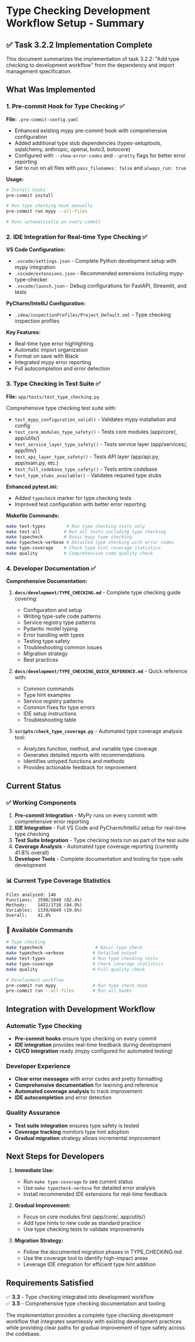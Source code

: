 # Type Checking Development Workflow Setup - Summary

## ✅ Task 3.2.2 Implementation Complete

This document summarizes the implementation of task 3.2.2: "Add type checking to development workflow" from the dependency and import management specification.

## What Was Implemented

### 1. Pre-commit Hook for Type Checking ✅

**File:** `.pre-commit-config.yaml`

- Enhanced existing mypy pre-commit hook with comprehensive configuration
- Added additional type stub dependencies (types-setuptools, sqlalchemy, anthropic, openai, boto3, botocore)
- Configured with `--show-error-codes` and `--pretty` flags for better error reporting
- Set to run on all files with `pass_filenames: false` and `always_run: true`

**Usage:**
```bash
# Install hooks
pre-commit install

# Run type checking hook manually
pre-commit run mypy --all-files

# Runs automatically on every commit
```

### 2. IDE Integration for Real-time Type Checking ✅

**VS Code Configuration:**
- `.vscode/settings.json` - Complete Python development setup with mypy integration
- `.vscode/extensions.json` - Recommended extensions including mypy-type-checker
- `.vscode/launch.json` - Debug configurations for FastAPI, Streamlit, and tests

**PyCharm/IntelliJ Configuration:**
- `.idea/inspectionProfiles/Project_Default.xml` - Type checking inspection profiles

**Key Features:**
- Real-time type error highlighting
- Automatic import organization
- Format on save with Black
- Integrated mypy error reporting
- Full autocompletion and error detection

### 3. Type Checking in Test Suite ✅

**File:** `app/tests/test_type_checking.py`

Comprehensive type checking test suite with:
- `test_mypy_configuration_valid()` - Validates mypy installation and config
- `test_core_modules_type_safety()` - Tests core modules (app/core/, app/utils/)
- `test_service_layer_type_safety()` - Tests service layer (app/services/, app/llm/)
- `test_api_layer_type_safety()` - Tests API layer (app/api.py, app/main.py, etc.)
- `test_full_codebase_type_safety()` - Tests entire codebase
- `test_type_stubs_available()` - Validates required type stubs

**Enhanced pytest.ini:**
- Added `typecheck` marker for type checking tests
- Improved test configuration with better error reporting

**Makefile Commands:**
```bash
make test-types        # Run type checking tests only
make test-all         # Run all tests including type checking
make typecheck        # Basic mypy type checking
make typecheck-verbose # Detailed type checking with error codes
make type-coverage    # Check type hint coverage statistics
make quality          # Comprehensive code quality check
```

### 4. Developer Documentation ✅

**Comprehensive Documentation:**

1. **`docs/development/TYPE_CHECKING.md`** - Complete type checking guide covering:
   - Configuration and setup
   - Writing type-safe code patterns
   - Service registry type patterns
   - Pydantic model typing
   - Error handling with types
   - Testing type safety
   - Troubleshooting common issues
   - Migration strategy
   - Best practices

2. **`docs/development/TYPE_CHECKING_QUICK_REFERENCE.md`** - Quick reference with:
   - Common commands
   - Type hint examples
   - Service registry patterns
   - Common fixes for type errors
   - IDE setup instructions
   - Troubleshooting table

3. **`scripts/check_type_coverage.py`** - Automated type coverage analysis tool:
   - Analyzes function, method, and variable type coverage
   - Generates detailed reports with recommendations
   - Identifies untyped functions and methods
   - Provides actionable feedback for improvement

## Current Status

### ✅ Working Components

1. **Pre-commit Integration** - MyPy runs on every commit with comprehensive error reporting
2. **IDE Integration** - Full VS Code and PyCharm/IntelliJ setup for real-time type checking
3. **Test Suite Integration** - Type checking tests run as part of the test suite
4. **Coverage Analysis** - Automated type coverage reporting (currently 41.8% overall)
5. **Developer Tools** - Complete documentation and tooling for type-safe development

### 📊 Current Type Coverage Statistics

```
Files analyzed: 146
Functions:  1598/1940 (82.4%)
Methods:    1451/1710 (84.9%)
Variables:  1339/6849 (19.6%)
Overall:    41.8%
```

### 🔧 Available Commands

```bash
# Type checking
make typecheck                    # Basic type check
make typecheck-verbose           # Detailed output
make test-types                  # Run type checking tests
make type-coverage               # Check coverage statistics
make quality                     # Full quality check

# Development workflow
pre-commit run mypy              # Run type check hook
pre-commit run --all-files       # Run all hooks
```

## Integration with Development Workflow

### Automatic Type Checking
- **Pre-commit hooks** ensure type checking on every commit
- **IDE integration** provides real-time feedback during development
- **CI/CD integration** ready (mypy configured for automated testing)

### Developer Experience
- **Clear error messages** with error codes and pretty formatting
- **Comprehensive documentation** for learning and reference
- **Automated coverage analysis** to track improvement
- **IDE autocompletion** and error detection

### Quality Assurance
- **Test suite integration** ensures type safety is tested
- **Coverage tracking** monitors type hint adoption
- **Gradual migration** strategy allows incremental improvement

## Next Steps for Developers

1. **Immediate Use:**
   - Run `make type-coverage` to see current status
   - Use `make typecheck-verbose` for detailed error analysis
   - Install recommended IDE extensions for real-time feedback

2. **Gradual Improvement:**
   - Focus on core modules first (app/core/, app/utils/)
   - Add type hints to new code as standard practice
   - Use type checking tests to validate improvements

3. **Migration Strategy:**
   - Follow the documented migration phases in TYPE_CHECKING.md
   - Use the coverage tool to identify high-impact areas
   - Leverage IDE integration for efficient type hint addition

## Requirements Satisfied

✅ **3.3** - Type checking integrated into development workflow  
✅ **3.5** - Comprehensive type checking documentation and tooling

The implementation provides a complete type checking development workflow that integrates seamlessly with existing development practices while providing clear paths for gradual improvement of type safety across the codebase.